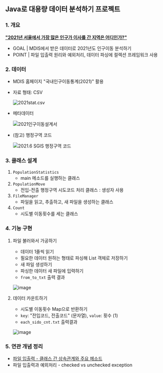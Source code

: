 ## Java로 대용량 데이터 분석하기 프로젝트

### 1. 개요
<b><u>"2021년 서울에서 가장 많은 인구가 이사를 간 지역은 어디인가?"</b></u>
- GOAL | MDIS에서 받은 데이터로 2021년도 인구이동 분석하기
- POINT | 파일 입출력 원리와 예외처리, 데이터 파싱에 컬렉션 프레임워크 사용

### 2. 데이터
- MDIS 홈페이지 "국내인구이동통계(2021)" 활용
- 자료 형태: CSV

  ![2021stat.csv](https://user-images.githubusercontent.com/61702307/211232602-efa14025-964d-4f7d-b3a4-eb492b72277b.png)
- 메타데이터

  ![2021인구이동설계서](https://user-images.githubusercontent.com/61702307/211232668-99c7c38a-7b59-4562-8659-e4c5895f1979.PNG)
- (참고) 행정구역 코드

  ![2021.6 SGIS 행정구역 코드](https://user-images.githubusercontent.com/61702307/211232869-f96e605f-0c62-44b1-8699-16cc6339406a.png)


### 3. 클래스 설계
1. `PopulationStatistics` 
   - main 메소드를 실행하는 클래스
2. `PopulationMove`
    - 전입-전출 행정구역 시도코드 처리 클래스 : 생성자 사용
3. `FileManager`
   - 파일을 읽고, 추출하고, 새 파일을 생성하는 클래스
4. `Count` 
   - 시도별 이동횟수를 세는 클래스

### 4. 기능 구현
1. 파일 불러와서 가공하기
   - 데이터 1줄씩 읽기
   - 필요한 데이터 원하는 형태로 파싱해 List 객체로 저장하기
   - 새 파일 생성하기
   - 파싱한 데이터 새 파일에 입력하기
   - `from_to_txt` 출력 결과
   
   ![image](https://user-images.githubusercontent.com/61702307/211234637-ca72c1e1-ec9a-4734-841d-c86c88de98ea.png)
   
2. 데이터 카운트하기
   - 시도별 이동횟수 Map으로 반환하기
   - `key`: "전입코드, 전출코드" (문자열), `value`: 횟수 (1)
   - `each_sido_cnt.txt` 출력결과
   
   ![image](https://user-images.githubusercontent.com/61702307/211234476-f77c4224-2654-4bbe-b92a-404b4bc736ee.png)

### 5. 연관 개념 정리
- [파일 입출력 - 클래스 간 상속관계와 주요 메소드](https://historical-doll-a1d.notion.site/8ac0fad16bf24258bdc51d2b07b45875)
- 파일 입출력과 예외처리 - checked vs unchecked exception
